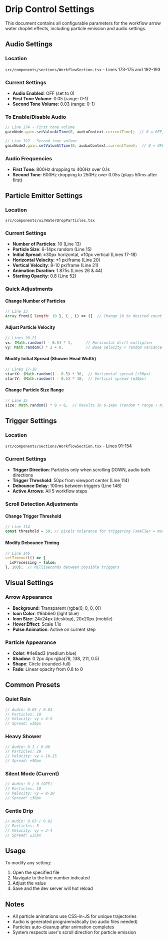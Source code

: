 # Drip Control Settings

This document contains all configurable parameters for the workflow arrow water droplet effects, including particle emission and audio settings.

## Audio Settings

### Location
`src/components/sections/WorkflowSection.tsx` - Lines 173-175 and 192-193

### Current Settings
- **Audio Enabled**: OFF (set to 0)
- **First Tone Volume**: 0.05 (range: 0-1)
- **Second Tone Volume**: 0.03 (range: 0-1)

### To Enable/Disable Audio
```javascript
// Line 174 - First tone volume
gainNode.gain.setValueAtTime(0, audioContext.currentTime);  // 0 = OFF, 0.05 = quiet, 0.3 = normal

// Line 192 - Second tone volume  
gainNode2.gain.setValueAtTime(0, audioContext.currentTime);  // 0 = OFF, 0.03 = quiet, 0.15 = normal
```

### Audio Frequencies
- **First Tone**: 800Hz dropping to 400Hz over 0.1s
- **Second Tone**: 600Hz dropping to 250Hz over 0.05s (plays 50ms after first)

## Particle Emitter Settings

### Location
`src/components/ui/WaterDropParticles.tsx`

### Current Settings
- **Number of Particles**: 10 (Line 13)
- **Particle Size**: 6-14px random (Line 15)
- **Initial Spread**: ±30px horizontal, ±10px vertical (Lines 17-18)
- **Horizontal Velocity**: ±1 px/frame (Line 20)
- **Vertical Velocity**: 8-10 px/frame (Line 21)
- **Animation Duration**: 1.875s (Lines 26 & 44)
- **Starting Opacity**: 0.8 (Line 52)

### Quick Adjustments

#### Change Number of Particles
```javascript
// Line 13
Array.from({ length: 10 }, (_, i) => ({  // Change 10 to desired count
```

#### Adjust Particle Velocity
```javascript
// Lines 20-21
vx: (Math.random() - 0.5) * 1,      // Horizontal drift multiplier
vy: Math.random() * 2 + 8,          // Base velocity + random variance
```

#### Modify Initial Spread (Shower Head Width)
```javascript
// Lines 17-18
startX: (Math.random() - 0.5) * 30,  // Horizontal spread (±30px)
startY: (Math.random() - 0.5) * 10,  // Vertical spread (±10px)
```

#### Change Particle Size Range
```javascript
// Line 15
size: Math.random() * 8 + 6,  // Results in 6-14px (random * range + minimum)
```

## Trigger Settings

### Location
`src/components/sections/WorkflowSection.tsx` - Lines 91-154

### Current Settings
- **Trigger Direction**: Particles only when scrolling DOWN, audio both directions
- **Trigger Threshold**: 50px from viewport center (Line 114)
- **Debounce Delay**: 100ms between triggers (Line 146)
- **Active Arrows**: All 5 workflow steps

### Scroll Detection Adjustments

#### Change Trigger Threshold
```javascript
// Line 114
const threshold = 50; // pixels tolerance for triggering (smaller = more precise)
```

#### Modify Debounce Timing
```javascript
// Line 146
setTimeout(() => {
  isProcessing = false;
}, 100);  // Milliseconds between possible triggers
```

## Visual Settings

### Arrow Appearance
- **Background**: Transparent (rgba(0, 0, 0, 0))
- **Icon Color**: #9ab6e0 (light blue)
- **Icon Size**: 24x24px (desktop), 20x20px (mobile)
- **Hover Effect**: Scale 1.1x
- **Pulse Animation**: Active on current step

### Particle Appearance
- **Color**: #4e8ad3 (medium blue)
- **Shadow**: 0 2px 4px rgba(78, 138, 211, 0.5)
- **Shape**: Circle (rounded-full)
- **Fade**: Linear opacity from 0.8 to 0

## Common Presets

### Quiet Rain
```javascript
// Audio: 0.05 / 0.03
// Particles: 10
// Velocity: vy = 4-5
// Spread: ±30px
```

### Heavy Shower
```javascript
// Audio: 0.1 / 0.06
// Particles: 20
// Velocity: vy = 10-15
// Spread: ±50px
```

### Silent Mode (Current)
```javascript
// Audio: 0 / 0 (OFF)
// Particles: 10
// Velocity: vy = 8-10
// Spread: ±30px
```

### Gentle Drip
```javascript
// Audio: 0.03 / 0.02
// Particles: 5
// Velocity: vy = 3-4
// Spread: ±15px
```

## Usage

To modify any setting:
1. Open the specified file
2. Navigate to the line number indicated
3. Adjust the value
4. Save and the dev server will hot reload

## Notes
- All particle animations use CSS-in-JS for unique trajectories
- Audio is generated programmatically (no audio files needed)
- Particles auto-cleanup after animation completes
- System respects user's scroll direction for particle emission